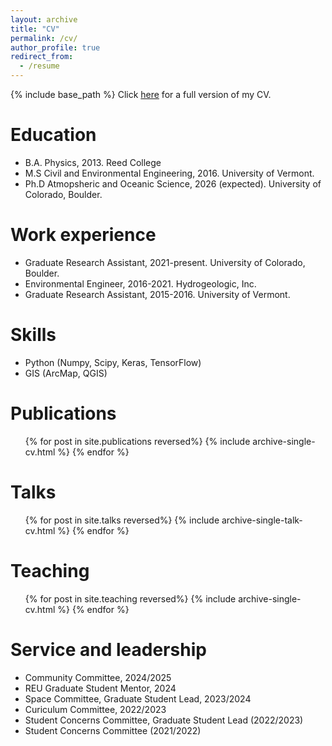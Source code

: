 ```yaml
---
layout: archive
title: "CV"
permalink: /cv/
author_profile: true
redirect_from:
  - /resume
---
```


{% include base_path %}
Click [here](/files/cv.pdf) for a full version of my CV.

Education
======
* B.A. Physics, 2013. Reed College
* M.S Civil and Environmental Engineering, 2016. University of Vermont.
* Ph.D Atmopsheric and Oceanic Science, 2026 (expected). University of Colorado, Boulder.

Work experience
======

* Graduate Research Assistant, 2021-present. University of Colorado, Boulder.
* Environmental Engineer, 2016-2021. Hydrogeologic, Inc.
* Graduate Research Assistant, 2015-2016. University of Vermont.
  
Skills
======
* Python (Numpy, Scipy, Keras, TensorFlow)
* GIS (ArcMap, QGIS)

Publications
======
  <ul>{% for post in site.publications reversed%}
    {% include archive-single-cv.html %}
  {% endfor %}</ul>
  
Talks
======
  <ul>{% for post in site.talks reversed%}
    {% include archive-single-talk-cv.html %}
  {% endfor %}</ul>
  
Teaching
======
  <ul>{% for post in site.teaching reversed%}
    {% include archive-single-cv.html %}
  {% endfor %}</ul>
  
Service and leadership
======
* Community Committee, 2024/2025
* REU Graduate Student Mentor, 2024
* Space Committee, Graduate Student Lead, 2023/2024
* Curiculum Committee, 2022/2023
* Student Concerns Committee, Graduate Student Lead (2022/2023)
* Student Concerns Committee (2021/2022)
